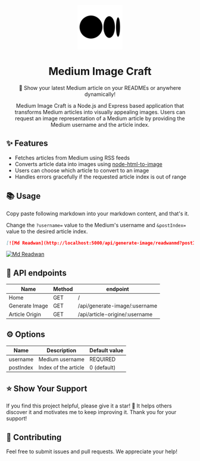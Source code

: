 <p align="center">
  <img width="120px" src="./assets/medium.png" />
  <h1 align="center">Medium Image Craft</h1>
  <p align="center">📖 Show your latest Medium article on your READMEs or anywhere dynamically!</p>
  <p align="center">Medium Image Craft is a Node.js and Express based application that transforms Medium articles into visually appealing images. Users can request an image representation of a Medium article by providing the Medium username and the article index.</p>
</p>

## ✨ Features

- Fetches articles from Medium using RSS feeds
- Converts article data into images using [node-html-to-image](https://github.com/frinyvonnick/node-html-to-image)
- Users can choose which article to convert to an image
- Handles errors gracefully if the requested article index is out of range

## 📚 Usage

Copy paste following markdown into your markdown content, and that's it.

Change the `?username=` value to the Medium's username and `&postIndex=` value to the desired article index.

```md
[![Md Readwan](http://localhost:5000/api/generate-image/readwanmd?postIndex=1)](https://medium.com/@readwanmd)
```

[![Md Readwan](http://localhost:5000/api/generate-image/readwanmd?postIndex=1)](https://medium.com/@readwanmd)

## 🔌 API endpoints

| Name           | Method | endpoint                       |
| -------------- | ------ | ------------------------------ |
| Home           | GET    | /                              |
| Generate Image | GET    | /api/generate-image/:username  |
| Article Origin | GET    | /api/article-origine/:username |

## ⚙️ Options

| Name      | Description          | Default value |
| --------- | -------------------- | ------------- |
| username  | Medium username      | REQUIRED      |
| postIndex | Index of the article | 0 (default)   |

## ⭐️ Show Your Support

If you find this project helpful, please give it a star! 🌟 It helps others discover it and motivates me to keep improving it. Thank you for your support!

## 🤝 Contributing

Feel free to submit issues and pull requests. We appreciate your help!
